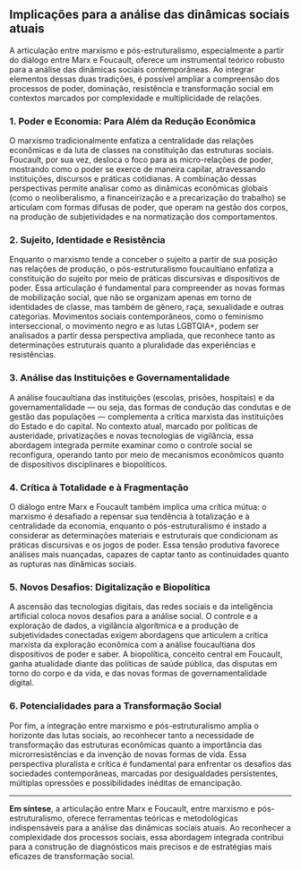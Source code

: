 
## Implicações para a análise das dinâmicas sociais atuais

A articulação entre marxismo e pós-estruturalismo, especialmente a partir do diálogo entre Marx e Foucault, oferece um instrumental teórico robusto para a análise das dinâmicas sociais contemporâneas. Ao integrar elementos dessas duas tradições, é possível ampliar a compreensão dos processos de poder, dominação, resistência e transformação social em contextos marcados por complexidade e multiplicidade de relações.

### 1. Poder e Economia: Para Além da Redução Econômica

O marxismo tradicionalmente enfatiza a centralidade das relações econômicas e da luta de classes na constituição das estruturas sociais. Foucault, por sua vez, desloca o foco para as micro-relações de poder, mostrando como o poder se exerce de maneira capilar, atravessando instituições, discursos e práticas cotidianas. A combinação dessas perspectivas permite analisar como as dinâmicas econômicas globais (como o neoliberalismo, a financeirização e a precarização do trabalho) se articulam com formas difusas de poder, que operam na gestão dos corpos, na produção de subjetividades e na normatização dos comportamentos.

### 2. Sujeito, Identidade e Resistência

Enquanto o marxismo tende a conceber o sujeito a partir de sua posição nas relações de produção, o pós-estruturalismo foucaultiano enfatiza a constituição do sujeito por meio de práticas discursivas e dispositivos de poder. Essa articulação é fundamental para compreender as novas formas de mobilização social, que não se organizam apenas em torno de identidades de classe, mas também de gênero, raça, sexualidade e outras categorias. Movimentos sociais contemporâneos, como o feminismo interseccional, o movimento negro e as lutas LGBTQIA+, podem ser analisados a partir dessa perspectiva ampliada, que reconhece tanto as determinações estruturais quanto a pluralidade das experiências e resistências.

### 3. Análise das Instituições e Governamentalidade

A análise foucaultiana das instituições (escolas, prisões, hospitais) e da governamentalidade — ou seja, das formas de condução das condutas e de gestão das populações — complementa a crítica marxista das instituições do Estado e do capital. No contexto atual, marcado por políticas de austeridade, privatizações e novas tecnologias de vigilância, essa abordagem integrada permite examinar como o controle social se reconfigura, operando tanto por meio de mecanismos econômicos quanto de dispositivos disciplinares e biopolíticos.

### 4. Crítica à Totalidade e à Fragmentação

O diálogo entre Marx e Foucault também implica uma crítica mútua: o marxismo é desafiado a repensar sua tendência à totalização e à centralidade da economia, enquanto o pós-estruturalismo é instado a considerar as determinações materiais e estruturais que condicionam as práticas discursivas e os jogos de poder. Essa tensão produtiva favorece análises mais nuançadas, capazes de captar tanto as continuidades quanto as rupturas nas dinâmicas sociais.

### 5. Novos Desafios: Digitalização e Biopolítica

A ascensão das tecnologias digitais, das redes sociais e da inteligência artificial coloca novos desafios para a análise social. O controle e a exploração de dados, a vigilância algorítmica e a produção de subjetividades conectadas exigem abordagens que articulem a crítica marxista da exploração econômica com a análise foucaultiana dos dispositivos de poder e saber. A biopolítica, conceito central em Foucault, ganha atualidade diante das políticas de saúde pública, das disputas em torno do corpo e da vida, e das novas formas de governamentalidade digital.

### 6. Potencialidades para a Transformação Social

Por fim, a integração entre marxismo e pós-estruturalismo amplia o horizonte das lutas sociais, ao reconhecer tanto a necessidade de transformação das estruturas econômicas quanto a importância das microrresistências e da invenção de novas formas de vida. Essa perspectiva pluralista e crítica é fundamental para enfrentar os desafios das sociedades contemporâneas, marcadas por desigualdades persistentes, múltiplas opressões e possibilidades inéditas de emancipação.

___

**Em síntese**, a articulação entre Marx e Foucault, entre marxismo e pós-estruturalismo, oferece ferramentas teóricas e metodológicas indispensáveis para a análise das dinâmicas sociais atuais. Ao reconhecer a complexidade dos processos sociais, essa abordagem integrada contribui para a construção de diagnósticos mais precisos e de estratégias mais eficazes de transformação social.
```
